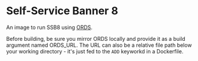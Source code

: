 Self-Service Banner 8
=====================

An image to run SSB8 using
[ORDS](https://www.oracle.com/database/technologies/appdev/rest.html).

Before building, be sure you mirror ORDS locally and provide it as a build
argument named ORDS_URL. The URL can also be a relative file path below your
working directory - it's just fed to the `ADD` keyworkd in a Dockerfile.